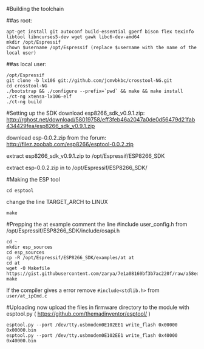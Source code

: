 #Building the toolchain

##as root:
```
apt-get install git autoconf build-essential gperf bison flex texinfo libtool libncurses5-dev wget gawk libc6-dev-amd64
mkdir /opt/Espressif
chown $username /opt/Espressif (replace $username with the name of the local user)
```

##as local user:
```
/opt/Espressif
git clone -b lx106 git://github.com/jcmvbkbc/crosstool-NG.git 
cd crosstool-NG
./bootstrap && ./configure --prefix=`pwd` && make && make install
./ct-ng xtensa-lx106-elf
./ct-ng build
```

#Setting up the SDK
download esp8266_sdk_v0.9.1.zip:  http://rghost.net/download/58019758/eff3feb46a2047a0de0d56479d21fab434429fea/esp8266_sdk_v0.9.1.zip

download esp-0.0.2.zip from the forum: http://filez.zoobab.com/esp8266/esptool-0.0.2.zip

extract esp8266_sdk_v0.9.1.zip to /opt/Espressif/ESP8266_SDK

extract esp-0.0.2.zip in to /opt/Espressif/ESP8266_SDK/

#Making the ESP tool
```
cd esptool
```
change the line TARGET_ARCH to LINUX
```
make
```

#Prepping the at example
comment the line #include user_config.h from /opt/Espressif/ESP8266_SDK/include/osapi.h
```
cd ~
mkdir esp_sources
cd esp_sources
cp -R /opt/Espressif/ESP8266_SDK/examples/at at
cd at
wget -O Makefile https://gist.githubusercontent.com/zarya/7e1a08160bf3b7ac220f/raw/a58ed9a1243dece92b671062bb16555844b326ab/gistfile1.mak
make
```
If the compiler gives a error remove ```#include<stdlib.h>``` from ```user/at_ipCmd.c```

#Uploading
now upload the files in firmware directory to the module with esptool.py ( https://github.com/themadinventor/esptool/ )
```
esptool.py --port /dev/tty.usbmodem0E102EE1 write_flash 0x00000 0x00000.bin
esptool.py --port /dev/tty.usbmodem0E102EE1 write_flash 0x40000 0x40000.bin
```
